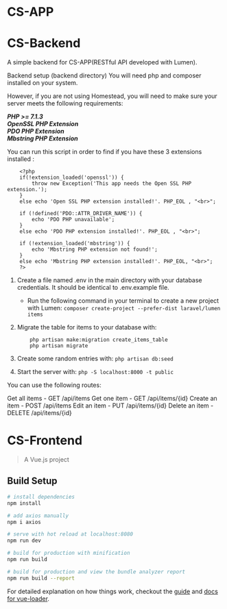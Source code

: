 # CS-APP

# CS-Backend
A simple backend for CS-APP(RESTful API developed with Lumen).

Backend setup (backend directory)
You will need php and composer installed on your system.

However, if you are not using Homestead, you will need to make sure your server meets the following requirements: <br/>

***PHP >= 7.1.3*** <br/>
***OpenSSL PHP Extension*** <br/>
***PDO PHP Extension*** <br/>
***Mbstring PHP Extension*** <br/>

You can run this script in order to find if you have these 3 extensions installed :

```
    <?php
    if(!extension_loaded('openssl')) {
        throw new Exception('This app needs the Open SSL PHP extension.');
	}
    else echo 'Open SSL PHP extension installed!'. PHP_EOL , "<br>";

    if (!defined('PDO::ATTR_DRIVER_NAME')) {
	    echo 'PDO PHP unavailable';
	}
    else echo 'PDO PHP extension installed!'. PHP_EOL , "<br>";

    if (!extension_loaded('mbstring')) { 
	    echo 'Mbstring PHP extension not found!';
	}
    else echo 'Mbstring PHP extension installed!'. PHP_EOL, "<br>";	
	?>
```

1. Create a file named .env in the main directory with your database credentials. It should be identical to .env.example file.
    - Run the following command in your terminal to create a new project with Lumen:
    ``` composer create-project --prefer-dist laravel/lumen items ```
    
2. Migrate the table for items to your database with:
    ``` 
        php artisan make:migration create_items_table
        php artisan migrate
    ```
    
3. Create some random entries with:
    ``` php artisan db:seed ```

4. Start the server with:
   ``` php -S localhost:8000 -t public ```

You can use the following routes:

Get all items - GET /api/items
Get one item - GET /api/items/{id}
Create an item - POST /api/items
Edit an item - PUT /api/items/{id}
Delete an item - DELETE /api/items/{id}



# CS-Frontend

> A Vue.js project

## Build Setup

``` bash
# install dependencies
npm install

# add axios manually 
npm i axios 

# serve with hot reload at localhost:8080
npm run dev

# build for production with minification
npm run build

# build for production and view the bundle analyzer report
npm run build --report
```

For detailed explanation on how things work, checkout the [guide](http://vuejs-templates.github.io/webpack/) and [docs for vue-loader](http://vuejs.github.io/vue-loader).
